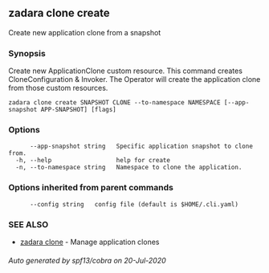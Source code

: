 ## zadara clone create

Create new application clone from a snapshot

### Synopsis

Create new ApplicationClone custom resource.
This command creates CloneConfiguration & Invoker.
The Operator will create the application clone from those custom resources.

```
zadara clone create SNAPSHOT CLONE --to-namespace NAMESPACE [--app-snapshot APP-SNAPSHOT] [flags]
```

### Options

```
      --app-snapshot string   Specific application snapshot to clone from.
  -h, --help                  help for create
  -n, --to-namespace string   Namespace to clone the application.
```

### Options inherited from parent commands

```
      --config string   config file (default is $HOME/.cli.yaml)
```

### SEE ALSO

* [zadara clone](zadara_clone.md)	 - Manage application clones

###### Auto generated by spf13/cobra on 20-Jul-2020
